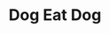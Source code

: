 ---
title: "Dog Eat Dog"
summary: "Dog Eat Dog is an American band founded in Bergen County, New Jersey. Considered one of the earliest bands to fuse hardcore punk and rap music, Dog Eat Dog has released four full-length albums and two EPs. Since their formation in April 1990, the band's sound has evolved to incorporate elements of funk and ska. As of 2009, the lineup of the band consists of Dave Neabore , John Connor , Brandon Finley , and Roger Haemmerli ."
image: "dog-eat-dog.jpg"
apple_music_artist_url: "https://music.apple.com/gb/artist/dog-eat-dog/160909098"
wikipedia_url: "https://en.wikipedia.org/wiki/Dog_Eat_Dog_(band)"
---
